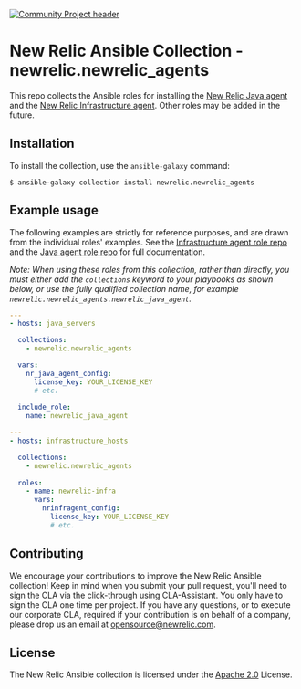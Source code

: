 [![Community Project header](https://github.com/newrelic/opensource-website/raw/master/src/images/categories/Community_Project.png)](https://opensource.newrelic.com/oss-category/#community-project)

# New Relic Ansible Collection - newrelic.newrelic_agents

This repo collects the Ansible roles for installing the [New Relic Java agent](https://docs.newrelic.com/docs/agents/java-agent/getting-started/introduction-new-relic-java) and the [New Relic Infrastructure agent](https://docs.newrelic.com/docs/infrastructure/new-relic-infrastructure/get-started/introduction-new-relic-infrastructure). Other roles may be added in the future.

## Installation

To install the collection, use the `ansible-galaxy` command:

```shell
$ ansible-galaxy collection install newrelic.newrelic_agents
```

## Example usage

The following examples are strictly for reference purposes, and are drawn from the individual roles' examples. See the [Infrastructure agent role repo](https://github.com/newrelic/infrastructure-agent-ansible) and the [Java agent role repo](https://github.com/newrelic/newrelic-java-agent-ansible-role) for full documentation.

*Note: When using these roles from this collection, rather than directly, you must either add the `collections` keyword to your playbooks as shown below, or use the fully qualified collection name, for example `newrelic.newrelic_agents.newrelic_java_agent`.*

```yaml
---
- hosts: java_servers

  collections:
    - newrelic.newrelic_agents

  vars:
    nr_java_agent_config:
      license_key: YOUR_LICENSE_KEY
      # etc.
  
  include_role:
    name: newrelic_java_agent
```

```yaml
---
- hosts: infrastructure_hosts

  collections: 
    - newrelic.newrelic_agents
  
  roles:
    - name: newrelic-infra
      vars:
        nrinfragent_config:
          license_key: YOUR_LICENSE_KEY
          # etc.
```

## Contributing
We encourage your contributions to improve the New Relic Ansible collection! Keep in mind when you submit your pull request, you'll need to sign the CLA via the click-through using CLA-Assistant. You only have to sign the CLA one time per project.
If you have any questions, or to execute our corporate CLA, required if your contribution is on behalf of a company,  please drop us an email at opensource@newrelic.com.

## License
The New Relic Ansible collection is licensed under the [Apache 2.0](http://apache.org/licenses/LICENSE-2.0.txt) License.
